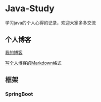 # Java-Study
学习java的个人心得的记录，欢迎大家多多交流

## 个人博客
[我的博客](https://blog.csdn.net/Coming_Quietly)

[写个人博客的Markdown格式](https://blog.csdn.net/SIMBA1949/article/details/79001226)
## 框架
### SpringBoot
